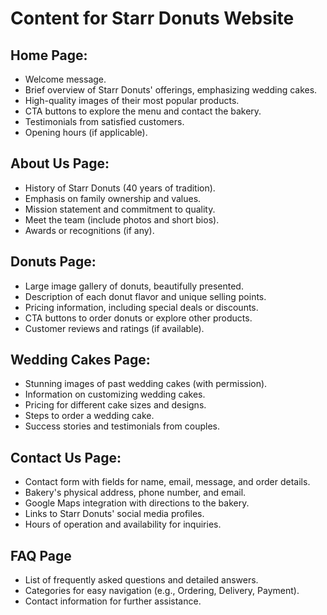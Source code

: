 # Content for Starr Donuts Website

## Home Page:

- Welcome message.
- Brief overview of Starr Donuts' offerings, emphasizing wedding cakes.
- High-quality images of their most popular products.
- CTA buttons to explore the menu and contact the bakery.
- Testimonials from satisfied customers.
- Opening hours (if applicable).

## About Us Page:

- History of Starr Donuts (40 years of tradition).
- Emphasis on family ownership and values.
- Mission statement and commitment to quality.
- Meet the team (include photos and short bios).
- Awards or recognitions (if any).

## Donuts Page:

- Large image gallery of donuts, beautifully presented.
- Description of each donut flavor and unique selling points.
- Pricing information, including special deals or discounts.
- CTA buttons to order donuts or explore other products.
- Customer reviews and ratings (if available).

## Wedding Cakes Page:

- Stunning images of past wedding cakes (with permission).
- Information on customizing wedding cakes.
- Pricing for different cake sizes and designs.
- Steps to order a wedding cake.
- Success stories and testimonials from couples.

## Contact Us Page:

- Contact form with fields for name, email, message, and order details.
- Bakery's physical address, phone number, and email.
- Google Maps integration with directions to the bakery.
- Links to Starr Donuts' social media profiles.
- Hours of operation and availability for inquiries.

## FAQ Page

- List of frequently asked questions and detailed answers.
- Categories for easy navigation (e.g., Ordering, Delivery, Payment).
- Contact information for further assistance.
